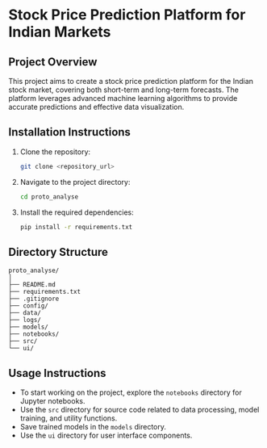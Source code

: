 # Stock Price Prediction Platform for Indian Markets

## Project Overview
This project aims to create a stock price prediction platform for the Indian stock market, covering both short-term and long-term forecasts. The platform leverages advanced machine learning algorithms to provide accurate predictions and effective data visualization.

## Installation Instructions
1. Clone the repository:
   ```bash
   git clone <repository_url>
   ```
2. Navigate to the project directory:
   ```bash
   cd proto_analyse
   ```
3. Install the required dependencies:
   ```bash
   pip install -r requirements.txt
   ```

## Directory Structure
```
proto_analyse/
│
├── README.md
├── requirements.txt
├── .gitignore
├── config/
├── data/
├── logs/
├── models/
├── notebooks/
├── src/
└── ui/
```

## Usage Instructions
- To start working on the project, explore the `notebooks` directory for Jupyter notebooks.
- Use the `src` directory for source code related to data processing, model training, and utility functions.
- Save trained models in the `models` directory.
- Use the `ui` directory for user interface components.

